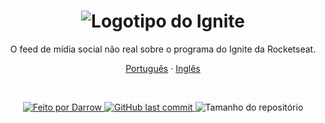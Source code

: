 <h1 align="center">
<img src="https://user-images.githubusercontent.com/47289706/172753634-d5e2f380-03e6-48ca-9d20-1642c12d63cb.png" alt="Logotipo do Ignite" />
</h1>

<p align="center">
O feed de mídia social não real sobre o programa do Ignite da Rocketseat.
</p>

<p align="center">
  <a href="README-pt.md">Português</a>
  ·
  <a href="README.md">Inglês</a>
</p>

<br>

<p align="center">

  <a href="https://github.com/darrow12">
    <img src="https://img.shields.io/static/v1?label=Feito por&message=Darrow&color=00B37E&labelColor=000000&style=<STYLE>&logo=github" alt="Feito por Darrow" title="Made by Darrow">
  </a>
  
  <a href="https://github.com/darrow12/Ignite-Feed/commits/main">
    <img alt="GitHub last commit" src="https://img.shields.io/github/last-commit/darrow12/Ignite-Feed?label=Último commit&color=00B37E&labelColor=000000">
  </a>

  <img alt="Tamanho do repositório" src="https://img.shields.io/github/repo-size/darrow12/Ignite-Feed?label=Tamanho do repositório&color=00B37E&labelColor=000000">
</p>
